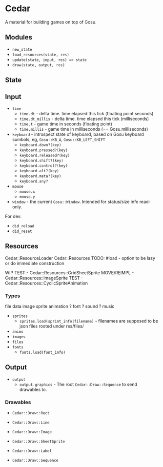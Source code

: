 # Cedar 

A material for building games on top of Gosu.

## Modules

- `new_state`
- `load_resources(state, res)`
- `update(state, input, res) => state`
- `draw(state, output, res)`

## State

## Input

- `time`
  - `time.dt` - delta time. time elapsed this tick (floating point seconds)
  - `time.dt_millis` - delta time. time elapsed this tick (milliseconds)
  - `time.t` - game time in seconds (floating point)
  - `time.millis` - game time in milliseconds (== Gosu.milliseconds)
- `keyboard` - introspect state of keyboard, based on Gosu keyboard sumbols, eg, `Gosu::KB_A`, `Gosu::KB_LEFT_SHIFT`
  - `keyboard.down?(key)`
  - `keyboard.pressed?(key)`
  - `keyboard.released?(key)`
  - `keyboard.shift?(key)`
  - `keyboard.control?(key)`
  - `keyboard.alt?(key)`
  - `keyboard.meta?(key)`
  - `keyboard.any?`
- `mouse`
  - `mouse.x`
  - `mouse.y`
- `window` - the current `Gosu::Window`. Intended for status/size info read-only.

For dev:

- `did_reload`
- `did_reset`

## Resources


Cedar::ResourceLoader
Cedar::Resources
  TODO: #load - option to be lazy or do immediate construction

WIP
TEST - Cedar::Resources::GridSheetSprite
MOVE/REIMPL - Cedar::Resources::ImageSprite 
TEST - Cedar::Resources::CyclicSpriteAnimation


### Types

file
data
image
sprite
animation
? font
? sound
? music



- `sprites`
  - `sprites.load(sprint_info|filename)` - filenames are supposed to be json files rooted under res/files/
- `anims`
- `images`
- `files`
- `fonts`
  - `fonts.load(font_info)`

## Output

- `output`
  - `output.graphics` - The root `Cedar::Draw::Sequence` to send drawables to.

### Drawables

- `Cedar::Draw::Rect`
- `Cedar::Draw::Line`
- `Cedar::Draw::Image`
- `Cedar::Draw::SheetSprite`
- `Cedar::Draw::Label`

- `Cedar::Draw::Sequence`